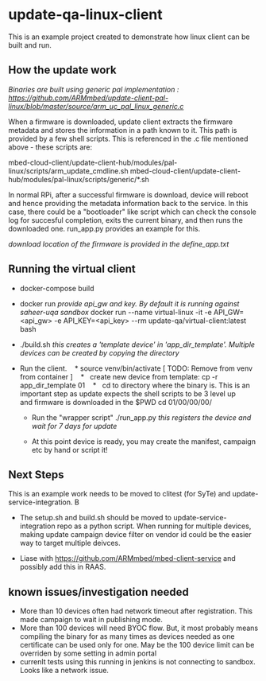 # update-qa-linux-client
This is an example project created to demonstrate how linux client can be built and run.

## How the update work
_Binaries are built using generic pal implementation : https://github.com/ARMmbed/update-client-pal-linux/blob/master/source/arm_uc_pal_linux_generic.c_

When a firmware is downloaded, update client extracts the firmware metadata and stores the information in a path known to it. This path is provided by a few shell scripts. This is referenced in the .c file mentioned above - these scripts are:

mbed-cloud-client/update-client-hub/modules/pal-linux/scripts/arm_update_cmdline.sh
mbed-cloud-client/update-client-hub/modules/pal-linux/scripts/generic/*.sh

In normal RPi, after a successful firmware is download, device will reboot and hence providing the metadata information back to the service. In this case, there could be a "bootloader" like script which can check the console log for succesful completion, exits the current binary, and then runs the downloaded one. run_app.py provides an example for this.

_download location of the firmware is provided in the define_app.txt_


## Running the virtual client
*  docker-compose build
*  docker run
    _provide api_gw and key. By default it is running against saheer-uqa sandbox_
    docker run --name virtual-linux -it -e API_GW=<api_gw> -e API_KEY=<api_key> --rm update-qa/virtual-client:latest  bash
    
*  ./build.sh
    _this creates a 'template device' in 'app_dir_template'. Multiple devices can be created by copying the directory_

*  Run the client. 
    *   source venv/bin/activate [ TODO: Remove from venv from container ]
    *   create new device from template: cp -r app_dir_template 01
    *   cd to directory where the binary is. This is an important step as update expects the shell scripts to be 3 level up           and firmware is downloaded in the $PWD
        cd 01/00/00/00/
    
    *   Run the "wrapper script" ./run_app.py
        _this registers the device and wait for 7 days for update_
    
    *   At this point device is ready, you may create the manifest, campaign etc by hand or script it!


## Next Steps
This is an example work needs to be moved to clitest (for SyTe) and update-service-integration. B

* The setup.sh and build.sh should be moved to update-service-integration repo as a python script. When running for multiple devices, making update campaign device filter on vendor id could be the easier way to target multiple deivces.

* Liase with https://github.com/ARMmbed/mbed-client-service and possibly add this in RAAS.

## known issues/investigation needed
* More than 10 devices often had network timeout after registration. This made campaign to wait in publishing mode.
* More than 100 devices will need BYOC flow. But, it most probably means compiling the binary for as many times as devices needed as one certificate can be used only for one. May be the 100 device limit can be overriden by some setting in admin portal
* currenlt tests using this running in jenkins is not connecting to sandbox. Looks like a network issue.



